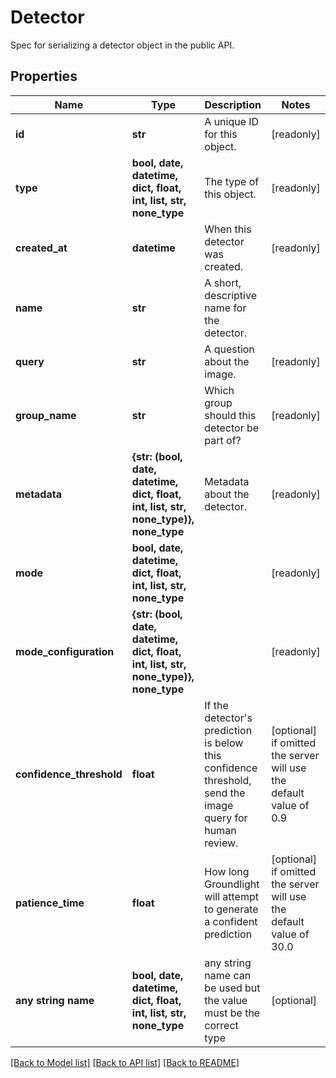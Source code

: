 # Detector

Spec for serializing a detector object in the public API.

## Properties
Name | Type | Description | Notes
------------ | ------------- | ------------- | -------------
**id** | **str** | A unique ID for this object. | [readonly] 
**type** | **bool, date, datetime, dict, float, int, list, str, none_type** | The type of this object. | [readonly] 
**created_at** | **datetime** | When this detector was created. | [readonly] 
**name** | **str** | A short, descriptive name for the detector. | 
**query** | **str** | A question about the image. | [readonly] 
**group_name** | **str** | Which group should this detector be part of? | [readonly] 
**metadata** | **{str: (bool, date, datetime, dict, float, int, list, str, none_type)}, none_type** | Metadata about the detector. | [readonly] 
**mode** | **bool, date, datetime, dict, float, int, list, str, none_type** |  | [readonly] 
**mode_configuration** | **{str: (bool, date, datetime, dict, float, int, list, str, none_type)}, none_type** |  | [readonly] 
**confidence_threshold** | **float** | If the detector&#39;s prediction is below this confidence threshold, send the image query for human review. | [optional]  if omitted the server will use the default value of 0.9
**patience_time** | **float** | How long Groundlight will attempt to generate a confident prediction | [optional]  if omitted the server will use the default value of 30.0
**any string name** | **bool, date, datetime, dict, float, int, list, str, none_type** | any string name can be used but the value must be the correct type | [optional]

[[Back to Model list]](../README.md#documentation-for-models) [[Back to API list]](../README.md#documentation-for-api-endpoints) [[Back to README]](../README.md)



